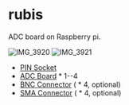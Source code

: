 # rubis
ADC board on Raspberry pi.

![IMG_3920](https://user-images.githubusercontent.com/12980386/138100032-73b48425-1298-4935-a816-715054cd197c.png|width=100)
![IMG_3921](https://user-images.githubusercontent.com/12980386/138100048-b96825b0-636b-4689-a27d-31d813c87a6c.png|width=100)

 - [PIN Socket](https://akizukidenshi.com/catalog/g/gC-00085/)
 - [ADC Board](https://www.marutsu.co.jp/pc/i/574270/) * 1--4
 - [BNC Connector](https://akizukidenshi.com/catalog/g/gC-00134/) ( * 4, optional)
 - [SMA Connector](https://akizukidenshi.com/catalog/g/gC-02569/) ( * 4, optional)

